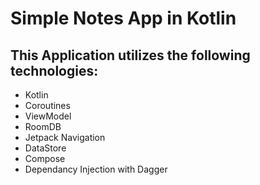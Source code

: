 # Simple Notes App in Kotlin
## This Application utilizes the following technologies:
- Kotlin
- Coroutines
- ViewModel
- RoomDB
- Jetpack Navigation
- DataStore
- Compose
- Dependancy Injection with Dagger
